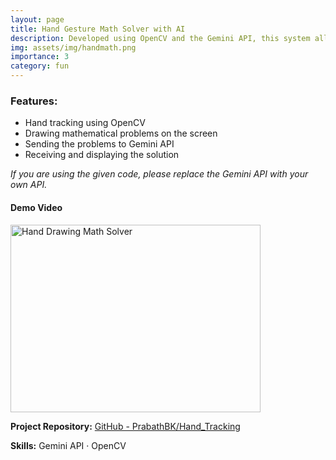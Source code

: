 ```yaml
---
layout: page
title: Hand Gesture Math Solver with AI
description: Developed using OpenCV and the Gemini API, this system allows users to write mathematical problems on the screen using hand gestures. The problem is then sent to the Gemini API, which processes it and returns the solution in real-time.
img: assets/img/handmath.png
importance: 3
category: fun
---
```


### Features:
- Hand tracking using OpenCV
- Drawing mathematical problems on the screen
- Sending the problems to Gemini API
- Receiving and displaying the solution

*If you are using the given code, please replace the Gemini API with your own API.*

<div class="text-center">
    <div class="caption text-end">
        <h4>Demo Video</h4>
    </div>
    <div class="row justify-content-center">
        <div class="col-sm mt-3 mt-md-0">
            <a href="https://youtu.be/OCJ6JqEigGU" target="_blank" rel="noopener noreferrer">
                <img src="{{ site.baseurl }}/assets/img/handmath.png" alt="Hand Drawing Math Solver" class="img-fluid rounded z-depth-1" width="400" height="300">
            </a>
        </div>
    </div>
</div>

**Project Repository:** [GitHub - PrabathBK/Hand_Tracking](https://github.com/PrabathBK/Hand_Tracking)

**Skills:** Gemini API · OpenCV
